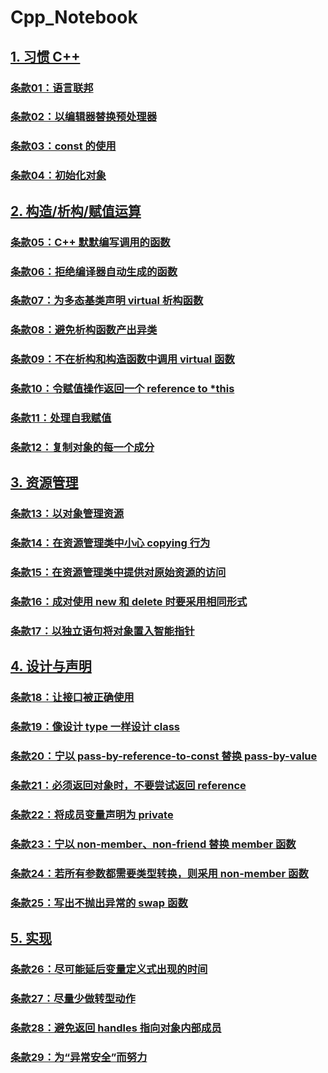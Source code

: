 # Cpp_Notebook

## [1. 习惯 C++](1.习惯C++)

### [条款01：语言联邦](1.习惯C++/条款01：语言联邦.md)

### [条款02：以编辑器替换预处理器](1.习惯C++/条款02：以编辑器替换预处理器.md)

### [条款03：const 的使用](1.习惯C++/条款03：const的使用.md)

### [条款04：初始化对象](1.习惯C++/条款04：初始化对象.md)



## [2. 构造/析构/赋值运算](2.构造、析构、赋值运算)

### [条款05：C++ 默默编写调用的函数](2.构造、析构、赋值运算/条款05：C++默默编写调用的函数.md)

### [条款06：拒绝编译器自动生成的函数](2.构造、析构、赋值运算/条款06：拒绝编译器自动生成的函数.md)

### [条款07：为多态基类声明 virtual 析构函数](2.构造、析构、赋值运算/条款07：为多态基类声明virtual析构函数.md)

### [条款08：避免析构函数产出异类](2.构造、析构、赋值运算/条款08：避免析构函数产出异类.md)

### [条款09：不在析构和构造函数中调用 virtual 函数](2.构造、析构、赋值运算/条款09：不在析构和构造函数中调用virtual函数.md)

### [条款10：令赋值操作返回一个 reference to *this](2.构造、析构、赋值运算/条款10：令赋值操作返回一个reference_to_this.md)

### [条款11：处理自我赋值](2.构造、析构、赋值运算/条款11：处理自我赋值.md)

### [条款12：复制对象的每一个成分](2.构造、析构、赋值运算/条款12：复制对象的每一个成分.md)



## [3. 资源管理](3.资源管理)

### [条款13：以对象管理资源](3.资源管理/条款13：以对象管理资源.md)

### [条款14：在资源管理类中小心 copying 行为](3.资源管理/条款14：在资源管理类中小心copying行为.md)

### [条款15：在资源管理类中提供对原始资源的访问](3.资源管理/条款15：在资源管理类中提供对原始资源的访问.md)

### [条款16：成对使用 new 和 delete 时要采用相同形式](3.资源管理/条款16：成对使用new和delete时要采用相同形式.md)

### [条款17：以独立语句将对象置入智能指针](3.资源管理/条款17：以独立语句将对象置入智能指针.md)



## [4. 设计与声明](4.设计与声明)

### [条款18：让接口被正确使用](4.设计与声明/条款18：让接口被正确使用.md)

### [条款19：像设计 type 一样设计 class](4.设计与声明/条款19：像设计type一样设计class.md)

### [条款20：宁以 pass-by-reference-to-const 替换 pass-by-value](4.设计与声明/条款20：宁以pass-by-reference-to-const替换pass-by-value.md)

### [条款21：必须返回对象时，不要尝试返回 reference](4.设计与声明/条款21：必须返回对象时，不要尝试返回reference.md)

### [条款22：将成员变量声明为 private](4.设计与声明/条款22：将成员变量声明为private.md)

### [条款23：宁以 non-member、non-friend 替换 member 函数](4.设计与声明/条款23：宁以non-member、non-friend替换member函数.md)

### [条款24：若所有参数都需要类型转换，则采用 non-member 函数](4.设计与声明/条款24：若所有参数都需要类型转换，则采用non-member函数.md)

### [条款25：写出不抛出异常的 swap 函数](4.设计与声明/条款25：写出不抛出异常的swap函数.md)



## [5. 实现](5.实现)

### [条款26：尽可能延后变量定义式出现的时间](5.实现/条款26：尽可能延后变量定义式出现的时间.md)

### [条款27：尽量少做转型动作](5.实现/条款27：尽量少做转型动作.md)

### [条款28：避免返回 handles 指向对象内部成员](5.实现/条款28：避免返回handles指向对象内部成员.md)

### [条款29：为“异常安全”而努力](5.实现/条款29：为异常安全而努力.md)

